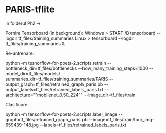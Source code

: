 # PARIS-tflite

in folderul Ph2 ->

Pornire Tensorboard (in background): 
Windows > START /B tensorboard --logdir tf_files/training_summaries
Linux > tensorboard --logdir tf_files/training_summaries &

Re-antrenare:

python -m tesnorflow-for-poets-2.scripts.retrain --bottleneck_dir=tf_files/bottlenecks --how_many_training_steps=1000 --model_dir=tf_files/models/ --summaries_dir=tf_files/training_summaries/PARIS --output_graph=tf_files/retrained_graph_paris.pb --output_labels=tf_files/retrained_labels_paris.txt --architecture=""mobilenet_0.50_224"" --image_dir=tf_files/train

Clasificare:

python -m tensorflow-for-poets-2.scripts.label_image --graph=tf_files/retrained_graph_paris.pb --image=tf_files/train/tour_img-659439-148.jpg --labels=tf_files/retrained_labels_paris.txt
